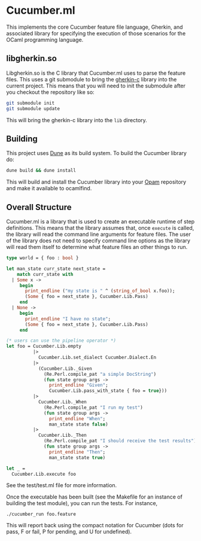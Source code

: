 # Cucumber.ml

This implements the core Cucumber feature file language, Gherkin, and
associated library for specifying the execution of those scenarios for
the OCaml programming language.

## libgherkin.so

Libgherkin.so is the C library that Cucumber.ml uses to parse the
feature files.  This uses a git submodule to bring the
[gherkin-c](https://github.com/cucumber/gherkin-c) library into the
current project.  This means that you will need to init the submodule
after you checkout the repository like so:

```bash
git submodule init
git submodule update
```

This will bring the gherkin-c library into the `lib` directory.

## Building

This project uses [Dune](https://github.com/ocaml/dune) as its build
system.  To build the Cucumber library do:

```bash
dune build && dune install
```

This will build and install the Cucumber library into your
[Opam](https://opam.ocaml.org/) repository and make it available to
ocamlfind.

## Overall Structure

Cucumber.ml is a library that is used to create an executable runtime
of step definitions.  This means that the library assumes that, once
`execute` is called, the library will read the command line arguments
for feature files.  The user of the library does not need to specify
command line options as the library will read them itself to determine
what feature files an other things to run.

```ocaml
type world = { foo : bool }

let man_state curr_state next_state = 
    match curr_state with
  | Some x ->
     begin
       print_endline ("my state is " ^ (string_of_bool x.foo));
       (Some { foo = next_state }, Cucumber.Lib.Pass)
     end
  | None ->
     begin
       print_endline "I have no state";
       (Some { foo = next_state }, Cucumber.Lib.Pass)
     end

(* users can use the pipeline operator *)
let foo = Cucumber.Lib.empty
          |>
            Cucumber.Lib.set_dialect Cucumber.Dialect.En
          |>
            (Cucumber.Lib._Given
              (Re.Perl.compile_pat "a simple DocString")
              (fun state group args ->
                print_endline "Given";
                Cucumber.Lib.pass_with_state { foo = true}))
          |>
            Cucumber.Lib._When
              (Re.Perl.compile_pat "I run my test")
              (fun state group args ->
                print_endline "When";
                man_state state false)
          |>
            Cucumber.Lib._Then
              (Re.Perl.compile_pat "I should receive the test results")
              (fun state group args ->
                print_endline "Then";
                man_state state true)

let _ =
  Cucumber.Lib.execute foo

```

See the test/test.ml file for more information.

Once the executable has been built (see the Makefile for an instance
of building the test module), you can run the tests.  For instance,

```
./cucumber_run foo.feature
```

This will report back using the compact notation for Cucumber (dots
for pass, F or fail, P for pending, and U for undefined).




